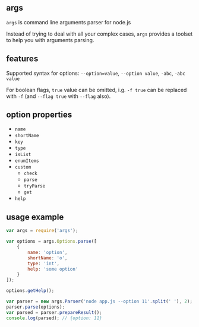## args

`args` is command line arguments parser for node.js

Instead of trying to deal with all your complex cases, `args` provides a toolset to help you with arguments parsing.

## features

Supported syntax for options: `--option=value`, `--option value`, `-abc`, `-abc value`

For boolean flags, `true` value can be omitted, i.g. `-f true` can be replaced with `-f` (and `--flag true` with `--flag` also).

## option properties

* `name`
* `shortName`
* `key`
* `type`
* `isList`
* `enumItems`
* `custom`
	* `check`
	* `parse`
	* `tryParse`
	* `get`
* `help`

## usage example

```js
var args = require('args');

var options = args.Options.parse([
	{
		name: 'option',
		shortName: 'o',
		type: 'int',
		help: 'some option'
	}
]);

options.getHelp();

var parser = new args.Parser('node app.js --option 11'.split(' '), 2);
parser.parse(options);
var parsed = parser.prepareResult();
console.log(parsed); // {option: 11}
```
